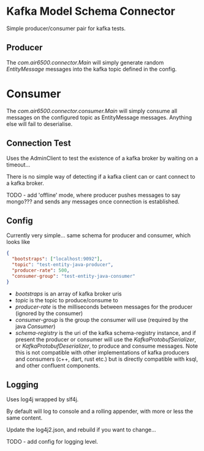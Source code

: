 # Kafka Model Schema Connector

Simple producer/consumer pair for kafka tests.

## Producer

The *com.air6500.connector.Main* will simply generate random *EntityMessage* messages into the kafka topic defined in the config.

# Consumer

The *com.air6500.connector.consumer.Main* will simply consume all messages on the configured topic as EntityMessage messages. Anything else will fail to deserialise.

## Connection Test

Uses the AdminClient to test the existence of a kafka broker by waiting on a timeout...

There is no simple way of detecting if a kafka client can or cant connect to a kafka broker.

TODO - add 'offline' mode, where producer pushes messages to say mongo??? and sends any messages once connection is established.

## Config

Currently very simple... same schema for producer and consumer, which looks like

```json
{
  "bootstraps": ["localhost:9092"],
  "topic": "test-entity-java-producer",
  "producer-rate": 500,
  "consumer-group": "test-entity-java-consumer"
}
```

* _bootstraps_ is an array of kafka broker uris
* _topic_ is the topic to produce/consume to
* _producer-rate_ is the milliseconds between messages for the producer (ignored by the consumer)
* _consumer-group_ is the group the consumer will use (required by the java *Consumer*)
* _schema-registry_ is the uri of the kafka schema-registry instance, and if present the producer or consumer will use the _KafkaProtobufSerializer_, or _KafkaProtobufDeserializer_, to produce and consume messages. Note this is not compatible with other implementations of kafka producers and consumers (c++, dart, rust etc.) but is directly compatible with ksql, and other confluent components.

## Logging

Uses log4j wrapped by slf4j.

By default will log to console and a rolling appender, with more or less the same content.

Update the log4j2.json, and rebuild if you want to change...

TODO - add config for logging level.